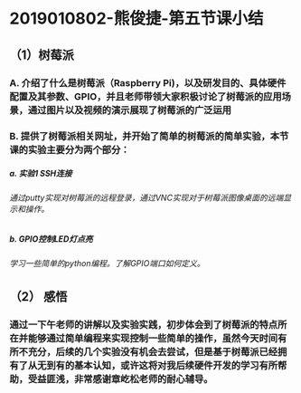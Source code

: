 # 2019010802-熊俊捷-第五节课小结

## （1）树莓派

### 			A. 介绍了什么是树莓派（Raspberry Pi)，以及研发目的、具体硬件配置及其参数、GPIO，并且老师带领大家积极讨论了树莓派的应用场景，通过图片以及视频的演示展现了树莓派的广泛运用

### 			B. 提供了树莓派相关网址，并开始了简单的树莓派的简单实验，本节课的实验主要分为两个部分：

##### 					a. 实验1 SSH连接

###### 							通过putty实现对树莓派的远程登录，通过VNC实现对于树莓派图像桌面的远端显示和操作。

##### 					b. GPIO控制LED灯点亮

###### 							学习一些简单的python编程。了解GPIO端口如何定义。

## （2） 感悟

### 			通过一下午老师的讲解以及实验实践，初步体会到了树莓派的特点所在并能够通过简单编程来实现控制一些简单的操作，虽然今天时间有所不充分，后续的几个实验没有机会去尝试，但是基于树莓派已经拥有了从无到有的基本认知，或许这将对我后续硬件开发的学习有所帮助，受益匪浅，非常感谢章屹松老师的耐心辅导。











